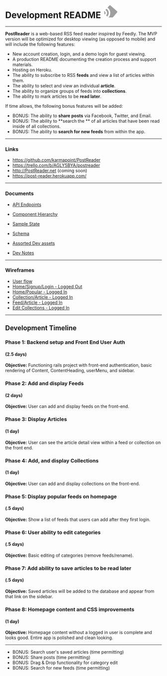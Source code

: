 # Development README  ![alt text](https://github.com/karmapoint/PostReader/blob/master/docs/dev_assets/content_header_logo.png?raw=true "PostReader logo")
---


**PostReader** is a web-based RSS feed reader inspired by Feedly. The MVP version will be optimized for desktop viewing (as opposed to mobile) and will include the following features:

* New account creation, login, and a demo login for guest viewing.
* A production README documenting the creation process and support materials.
* Hosting on Heroku.
* The ability to subscribe to RSS **feeds** and view a list of articles within them.
* The ability to select and view an individual **article**.
* The ability to organize groups of feeds into **collections**.
* The ability to mark articles to be **read later**.

If time allows, the following bonus features will be added:
* BONUS: The ability to **share posts** via Facebook, Twitter, and Email.
* BONUS: The ability to **search the ** of all articles that have been read inside of all collections.
* BONUS: The ability to **search for new feeds** from within the app.

---
### Links
* https://github.com/karmapoint/PostReader
* https://trello.com/b/AGLY5BYA/postreader
* http://PostReader.net (coming soon)
* https://post-reader.herokuapp.com/

---
### Documents
* [API  Endpoints](https://github.com/karmapoint/PostReader/blob/master/docs/api-endpoints.md )
* [Component Hierarchy](https://github.com/karmapoint/PostReader/blob/master/docs/component-hierarchy.md)
* [Sample State](https://github.com/karmapoint/PostReader/blob/master/docs/sample-state.md)
* [Schema](https://github.com/karmapoint/PostReader/blob/master/docs/schema.md)

* [Assorted Dev assets](https://github.com/karmapoint/PostReader/tree/master/docs/dev_assets)
* [Dev Notes](https://github.com/karmapoint/PostReader/blob/master/docs/dev_notes.md)

---
### Wireframes
* [User flow](https://github.com/karmapoint/PostReader/blob/master/docs/wireframes/PostReader_User_flow.png)
* [Home/Signup/Login - Logged Out](https://github.com/karmapoint/PostReader/blob/master/docs/wireframes/PostReader%20Wireframe%20Home%252FLogin%252FSignup%20-%20Logged%20out.png)
* [Home/Popular - Logged In](https://github.com/karmapoint/PostReader/blob/master/docs/wireframes/PostReader%20Wireframe%20Home%252FPopular%20-%20Logged%20in.png)
* [Collection/Article - Logged In](https://github.com/karmapoint/PostReader/blob/master/docs/wireframes/PostReader%20Wireframe%20Collection%252FArticle%20-%20Logged%20in.png)
* [Feed/Article - Logged In](https://github.com/karmapoint/PostReader/blob/master/docs/wireframes/PostReader%20Wireframe%20Feed%252FArticle%20-%20Logged%20in.png)
* [Edit Collections - Logged In](https://github.com/karmapoint/PostReader/blob/master/docs/wireframes/PostReader%20Wireframe%20Edit%20Collections%20-%20Logged%20in.png)

---
## Development Timeline

### Phase 1: Backend setup and Front End User Auth
#### (2.5 days)
**Objective:** Functioning rails project with front-end authentication, basic rendering of Content, ContentHeading, userMenu, and sidebar.

### Phase 2: Add and display Feeds
#### (2 days)
**Objective:** User can add and display feeds on the front-end.

### Phase 3: Display Articles  
#### (1 day)
**Objective:** User can see the article detail view within a feed or collection on the front end.

### Phase 4: Add, and display Collections
#### (1 day)
**Objective:** User can add and display collections on the front-end.

### Phase 5: Display popular feeds on homepage
#### (.5 days)
**Objective:** Show a list of feeds that users can add after they first login.

### Phase 6: User ability to edit categories
#### (.5 days)
**Objective:** Basic editing of categories (remove feeds/rename).

### Phase 7: Add ability to save articles to be read later
#### (.5 days)
**Objective:** Saved articles will be added to the database and appear from that link on the sidebar.

### Phase 8: Homepage content and CSS improvements
#### (1 day)
**Objective:** Homepage content without a logged in user is complete and looks good. Entire app is polished and clean looking.

---

* BONUS: Search user's saved articles (time permitting)
* BONUS: Share posts (time permitting)
* BONUS: Drag & Drop functionality for category edit
* BONUS: Search for new feeds (time permitting)
